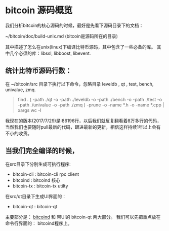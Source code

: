 # bitcoin 源码概览
我们分析bitcoin的核心源码的时候，最好是先看下源码目录下的文档：

\~/bitcoin/doc/build-unix.md (bitcoin是源码所在的目录)

其中描述了怎么在unix(linux)下编译比特币源码，其中包含了一些必备的库。
其中几个必须的库：libssl,  libboost, libevent.

## 统计比特币源码行数：
在 ~/bitcoin/src 目录下执行以下命令，忽略目录 leveldb , qt , test, bench, univalue, zmq.

>find . \( -path ./qt  -o -path ./leveldb  -o -path ./bench  -o -path ./test -o -path ./univalue -o -path ./zmq \) -prune -o -name \*.h -o -name \*.cpp | xargs wc -l

我现在的版本(2017/7/29)是:86196行，以后我们就反复翻看着8万多行的代码，当然我们也要随时pull最新的代码，跟进最新的更新，相信这样持续1年以上会有不小的收货。


## 当我们完全编译的时候，

在src目录下分别生成可执行程序:

* bitcoin-cli : bitcoin-cli rpc client
* bitcoind   :  bitcoind 核心
* bitcoin-tx :  bitcoin-tx utilty

在src/qt目录下生成UI界面的：
* bitcoin-qt :  bitcoin-qt

主要部分是： [bitcoind][bitcoind] 和 带UI的 bitcoin-qt 两大部分。
我们可以先把重点放在命令行界面的： bitcoind程序上。

[bitcoind]:https://github.com/paizzj/xiaoniublock/blob/master/bitcoin/bitcoind.md